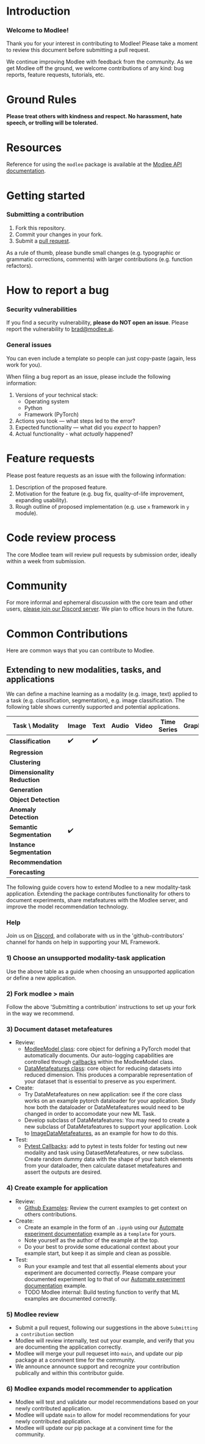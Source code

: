 # Introduction

### Welcome to Modlee!

Thank you for your interest in contributing to Modlee! Please take a moment to review this document before submitting a pull request.

We continue improving Modlee with feedback from the community.
As we get Modlee off the ground, we welcome contributions of any kind: bug reports, feature requests, tutorials, etc.

# Ground Rules

**Please treat others with kindness and respect. No harassment, hate speech, or trolling will be tolerated.**

# Resources

Reference for using the `modlee` package is available at the [Modlee API documentation](https://www.documentation.modlee.ai).

# Getting started

### Submitting a contribution

1. Fork this repository.
2. Commit your changes in your fork.
3. Submit a [pull request](https://github.com/modlee-ai/modlee/pulls).

As a rule of thumb, please bundle small changes (e.g. typographic or grammatic corrections, comments) with larger contributions (e.g. function refactors).

# How to report a bug
### Security vulnerabilities
If you find a security vulnerability, **please do NOT open an issue**. Please report the vulnerability to [brad@modlee.ai](brad@modlee.ai).

### General issues
You can even include a template so people can just copy-paste (again, less work for you).

When filing a bug report as an issue, please include the following information:
1. Versions of your technical stack:
    - Operating system
    - Python
    - Framework (PyTorch)
2. Actions you took — what steps led to the error?
3. Expected functionality — what did you *expect* to happen?
4. Actual functionality - what *actually* happened?

# Feature requests
Please post feature requests as an issue with the following information:

1. Description of the proposed feature.
2. Motivation for the feature (e.g. bug fix, quality-of-life improvement, expanding usability).
3. Rough outline of proposed implementation (e.g. use `x` framework in `y` module).

# Code review process

The core Modlee team will review pull requests by submission order, ideally within a week from submission.

# Community
For more informal and ephemeral discussion with the core team and other users, [please join our Discord server](https://discord.com/invite/m8YDbWDvrF).
We plan to office hours in the future.

# Common Contributions

Here are common ways that you can contribute to Modlee.


## Extending to new modalities, tasks, and applications

We can define a machine learning as a modality (e.g. image, text) applied to a task (e.g. classification, segmentation), e.g. image classification.
The following table shows currently supported and potential applications.

| Task \ Modality               | Image   | Text    | Audio   | Video   | Time Series | Graphs   | Multi-modal |
|------------------------------|---------|---------|---------|---------|-------------|----------|-------------|
| **Classification**           |    :heavy_check_mark:    |   :heavy_check_mark:     |         |         |             |          |             |
| **Regression**               |         |         |         |         |             |          |             |
| **Clustering**               |         |         |         |         |             |          |             |
| **Dimensionality Reduction** |         |         |         |         |             |          |             |
| **Generation**               |         |         |         |         |             |          |             |
| **Object Detection**         |         |         |         |         |             |          |             |
| **Anomaly Detection**        |         |         |         |         |             |          |             |
| **Semantic Segmentation**    |    :heavy_check_mark:    |         |         |         |             |          |             |
| **Instance Segmentation**    |         |         |         |         |             |          |             |
| **Recommendation**           |         |         |         |         |             |          |             |
| **Forecasting**              |         |         |         |         |             |          |             |


The following guide covers how to extend Modlee to a new modality-task application.
Extending the package contributes functionality for others to document experiments, share metafeatures with the Modlee server, and improve the model recommendation technology.

### Help

Join us on [Discord](https://discord.gg/m8YDbWDvrF), and collaborate with us in the 'github-contributors' channel for hands on help in supporting your ML Framework.

### 1) Choose an unsupported modality-task application

Use the above table as a guide when choosing an unsupported application or define a new application.

### 2) Fork modlee > main

Follow the above 'Submitting a contribution' instructions to set up your fork in the way we recommend.

### 3) Document dataset metafeatures
- Review:
    - [ModleeModel class](https://github.com/modlee-ai/modlee/blob/0dc107f74146ecef5fa054e4258f8389d6c952ec/src/modlee/model/model.py#L38): core object for defining a PyTorch model that automatically documents. Our auto-logging capabilities are controlled through [callbacks](https://github.com/modlee-ai/modlee/blob/0dc107f74146ecef5fa054e4258f8389d6c952ec/src/modlee/model/model.py#L95) within the ModleeModel class.
    - [DataMetafeatures class](https://github.com/modlee-ai/modlee/blob/0dc107f74146ecef5fa054e4258f8389d6c952ec/src/modlee/data_metafeatures.py#L472C7-L472C23): core object for reducing datasets into reduced dimension. This produces a comparable representation of your dataset that is essential to preserve as you experiment.
- Create:
    - Try DataMetafeatures on new application: see if the core class works on an example pytorch dataloader for your application. Study how both the dataloader or DataMetafeatures would need to be changed in order to accomodate your new ML Task.
    - Develop subclass of DataMetafeatures: You may need to create a new subclass of DataMetafeatures to support your application. Look to [ImageDataMetafeatures](https://github.com/modlee-ai/modlee/blob/0dc107f74146ecef5fa054e4258f8389d6c952ec/src/modlee/data_metafeatures.py#L646C7-L646C28), as an example for how to do this.
- Test:
    - [Pytest Callbacks](https://github.com/modlee-ai/modlee/blob/0dc107f74146ecef5fa054e4258f8389d6c952ec/tests/test_callbacks.py#L12): add to pytest in tests folder for testing out new modality and task using DatasetMetafeatures, or new subclass. Create random dummy data with the shape of your batch elements from your dataloader, then calculate dataset metafeatures and assert the outputs are desired.

### 4) Create example for application
- Review:
    - [Github Examples](https://github.com/modlee-ai/modlee/tree/main/examples): Review the current examples to get context on others contributions.
- Create:
    - Create an example in the form of an `.ipynb` using our [Automate experiment documentation](https://github.com/modlee-ai/modlee/blob/main/examples/document.ipynb) example as a `template` for yours.
    - Note yourself as the author of the example at the top.
    - Do your best to provide some educational context about your example start, but keep it as simple and clean as possible.    
- Test:
    - Run your example and test that all essential elements about your experiment are documented correctly. Please compare your documented experiment log to that of our [Automate experiment documentation](https://github.com/modlee-ai/modlee/blob/main/examples/document.ipynb) example.
    - TODO Modlee internal: Build testing function to verify that ML examples are documented correctly.

### 5) Modlee review
- Submit a pull request, following our suggestions in the above `Submitting a contribution` section
- Modlee will review internally, test out your example, and verify that you are documenting the application correctly.
- Modlee will merge your pull requeset into `main`, and update our pip package at a convinent time for the community.
- We announce announce support and recognize your contribution publically and within this contributor guide.

### 6) Modlee expands model recommender to application
- Modlee will test and validate our model recommendations based on your newly contributed application.
- Modlee will update `main` to allow for model recommendations for your newly contributed application.
- Modlee will update our pip package at a convinent time for the community.
